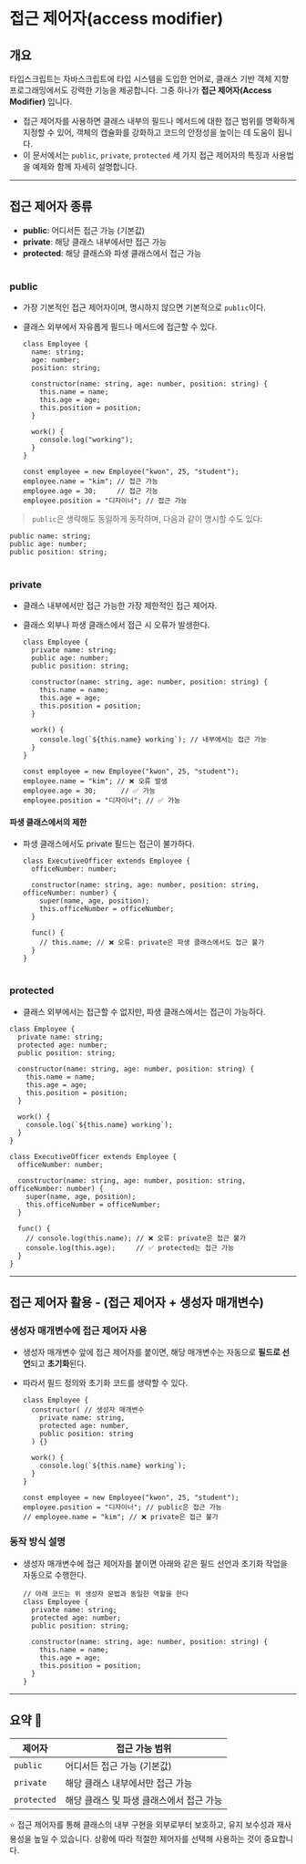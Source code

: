 # 접근 제어자(access modifier)

## 개요

타입스크립트는 자바스크립트에 타입 시스템을 도입한 언어로, 클래스 기반 객체 지향 프로그래밍에서도 강력한 기능을 제공합니다. 그중 하나가 **접근 제어자(Access Modifier)** 입니다. 
- 접근 제어자를 사용하면 클래스 내부의 필드나 메서드에 대한 접근 범위를 명확하게 지정할 수 있어, 객체의 캡슐화를 강화하고 코드의 안정성을 높이는 데 도움이 됩니다.
- 이 문서에서는 `public`, `private`, `protected` 세 가지 접근 제어자의 특징과 사용법을 예제와 함께 자세히 설명합니다.

---

## 접근 제어자 종류

- **public**: 어디서든 접근 가능 (기본값)
- **private**: 해당 클래스 내부에서만 접근 가능
- **protected**: 해당 클래스와 파생 클래스에서 접근 가능

#

### public

- 가장 기본적인 접근 제어자이며, 명시하지 않으면 기본적으로 `public`이다.
- 클래스 외부에서 자유롭게 필드나 메서드에 접근할 수 있다.

  ```tsx
  class Employee {
    name: string;
    age: number;
    position: string;
  
    constructor(name: string, age: number, position: string) {
      this.name = name;
      this.age = age;
      this.position = position;
    }
  
    work() {
      console.log("working");
    }
  }
  
  const employee = new Employee("kwon", 25, "student");
  employee.name = "kim"; // 접근 가능
  employee.age = 30;     // 접근 가능
  employee.position = "디자이너"; // 접근 가능
  ```

> `public`은 생략해도 동일하게 동작하며, 다음과 같이 명시할 수도 있다:

```tsx
public name: string;
public age: number;
public position: string;
```

#

### private

- 클래스 내부에서만 접근 가능한 가장 제한적인 접근 제어자.
- 클래스 외부나 파생 클래스에서 접근 시 오류가 발생한다.

  ```tsx
  class Employee {
    private name: string;
    public age: number;
    public position: string;
  
    constructor(name: string, age: number, position: string) {
      this.name = name;
      this.age = age;
      this.position = position;
    }
  
    work() {
      console.log(`${this.name} working`); // 내부에서는 접근 가능
    }
  }
  
  const employee = new Employee("kwon", 25, "student");
  employee.name = "kim"; // ❌ 오류 발생
  employee.age = 30;      // ✅ 가능
  employee.position = "디자이너"; // ✅ 가능
  ```

#### 파생 클래스에서의 제한

- 파생 클래스에서도 private 필드는 접근이 불가하다.
  ```tsx
  class ExecutiveOfficer extends Employee {
    officeNumber: number;
  
    constructor(name: string, age: number, position: string, officeNumber: number) {
      super(name, age, position);
      this.officeNumber = officeNumber;
    }
  
    func() {
      // this.name; // ❌ 오류: private은 파생 클래스에서도 접근 불가
    }
  }
  ```

#

### protected

- 클래스 외부에서는 접근할 수 없지만, 파생 클래스에서는 접근이 가능하다.

```tsx
class Employee {
  private name: string;
  protected age: number;
  public position: string;

  constructor(name: string, age: number, position: string) {
    this.name = name;
    this.age = age;
    this.position = position;
  }

  work() {
    console.log(`${this.name} working`);
  }
}

class ExecutiveOfficer extends Employee {
  officeNumber: number;

  constructor(name: string, age: number, position: string, officeNumber: number) {
    super(name, age, position);
    this.officeNumber = officeNumber;
  }

  func() {
    // console.log(this.name); // ❌ 오류: private은 접근 불가
    console.log(this.age);     // ✅ protected는 접근 가능
  }
}
```

---
## 접근 제어자 활용 - (접근 제어자 + 생성자 매개변수)

### 생성자 매개변수에 접근 제어자 사용

- 생성자 매개변수 앞에 접근 제어자를 붙이면, 해당 매개변수는 자동으로 **필드로 선언**되고 **초기화**된다.
- 따라서 필드 정의와 초기화 코드를 생략할 수 있다.

  ```tsx
  class Employee {
    constructor( // 생성자 매개변수
      private name: string,
      protected age: number,
      public position: string
    ) {}
  
    work() {
      console.log(`${this.name} working`);
    }
  }
  
  const employee = new Employee("kwon", 25, "student");
  employee.position = "디자이너"; // public은 접근 가능
  // employee.name = "kim"; // ❌ private은 접근 불가
  ```

### 동작 방식 설명

- 생성자 매개변수에 접근 제어자를 붙이면 아래와 같은 필드 선언과 초기화 작업을 자동으로 수행한다.

  ```tsx
  // 아래 코드는 위 생성자 문법과 동일한 역할을 한다
  class Employee {
    private name: string;
    protected age: number;
    public position: string;
  
    constructor(name: string, age: number, position: string) {
      this.name = name;
      this.age = age;
      this.position = position;
    }
  }
  ```

---

## 요약 🚀

| 제어자     | 접근 가능 범위                                 |
|------------|----------------------------------------------|
| `public`   | 어디서든 접근 가능 (기본값)                     |
| `private`  | 해당 클래스 내부에서만 접근 가능               |
| `protected`| 해당 클래스 및 파생 클래스에서 접근 가능        |

⭐️ 접근 제어자를 통해 클래스의 내부 구현을 외부로부터 보호하고, 유지 보수성과 재사용성을 높일 수 있습니다. 상황에 따라 적절한 제어자를 선택해 사용하는 것이 중요합니다.
